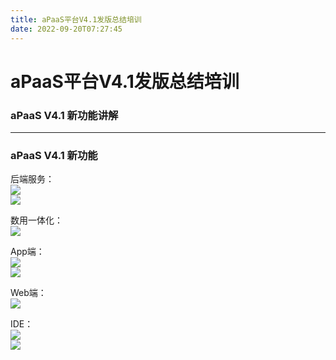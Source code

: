 ```yaml
---
title: aPaaS平台V4.1发版总结培训
date: 2022-09-20T07:27:45
---
```


# aPaaS平台V4.1发版总结培训

### aPaaS V4.1 新功能讲解

---

### aPaaS V4.1 新功能

后端服务：  
![](http://apaas.wxchina.com:8881/wp-content/uploads/aPaaS%E5%B9%B3%E5%8F%B0V4.1%E7%89%88%E6%9C%AC%E6%80%BB%E7%BB%93%E6%8A%A5%E5%91%8A_7.jpeg)  
![](http://apaas.wxchina.com:8881/wp-content/uploads/aPaaS%E5%B9%B3%E5%8F%B0V4.1%E7%89%88%E6%9C%AC%E6%80%BB%E7%BB%93%E6%8A%A5%E5%91%8A_8.jpeg)

数用一体化：  
![](http://apaas.wxchina.com:8881/wp-content/uploads/aPaaS%E5%B9%B3%E5%8F%B0V4.1%E7%89%88%E6%9C%AC%E6%80%BB%E7%BB%93%E6%8A%A5%E5%91%8A_9.jpeg)

App端：  
![](http://apaas.wxchina.com:8881/wp-content/uploads/aPaaS%E5%B9%B3%E5%8F%B0V4.1%E7%89%88%E6%9C%AC%E6%80%BB%E7%BB%93%E6%8A%A5%E5%91%8A_10.jpeg)  
![](http://apaas.wxchina.com:8881/wp-content/uploads/aPaaS%E5%B9%B3%E5%8F%B0V4.1%E7%89%88%E6%9C%AC%E6%80%BB%E7%BB%93%E6%8A%A5%E5%91%8A_11.jpeg)

Web端：  
![](http://apaas.wxchina.com:8881/wp-content/uploads/aPaaS%E5%B9%B3%E5%8F%B0V4.1%E7%89%88%E6%9C%AC%E6%80%BB%E7%BB%93%E6%8A%A5%E5%91%8A_12.jpeg)

IDE：  
![](http://apaas.wxchina.com:8881/wp-content/uploads/aPaaS%E5%B9%B3%E5%8F%B0V4.1%E7%89%88%E6%9C%AC%E6%80%BB%E7%BB%93%E6%8A%A5%E5%91%8A_13.jpeg)  
![](http://apaas.wxchina.com:8881/wp-content/uploads/aPaaS%E5%B9%B3%E5%8F%B0V4.1%E7%89%88%E6%9C%AC%E6%80%BB%E7%BB%93%E6%8A%A5%E5%91%8A_14.jpeg)